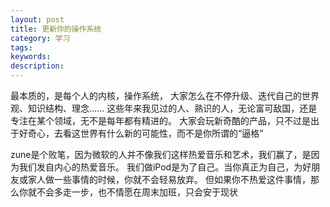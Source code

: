 ```yaml
---
layout: post
title: 更新你的操作系统
category: 学习
tags: 
keywords: 
description: 
---
```




最本质的，是每个人的内核，操作系统，
大家怎么在不停升级、迭代自己的世界观、知识结构、理念……
这些年来我见过的人、熟识的人，无论富可敌国，还是专注在某个领域，无不是每年都有精进的。
大家会玩新奇酷的产品，只不过是出于好奇心，去看这世界有什么新的可能性，而不是你所谓的“逼格”

zune是个败笔，因为微软的人并不像我们这样热爱音乐和艺术，我们赢了，是因为我们发自内心的热爱音乐。
我们做iPod是为了自己。当你真正为自己，为好朋友或家人做一些事情的时候，你就不会轻易放弃。
但如果你不热爱这件事情，那么你就不会多走一步，也不情愿在周末加班，只会安于现状



